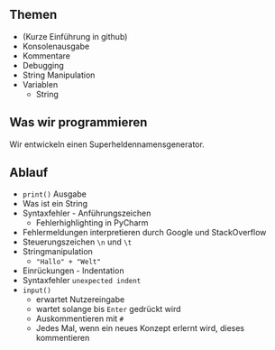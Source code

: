 ## Themen 

* (Kurze Einführung in github)
* Konsolenausgabe
* Kommentare
* Debugging
* String Manipulation
* Variablen
  * String

## Was wir programmieren
Wir entwickeln einen Superheldennamensgenerator.

## Ablauf

* `print()` Ausgabe
* Was ist ein String
* Syntaxfehler - Anführungszeichen
  * Fehlerhighlighting in PyCharm
* Fehlermeldungen interpretieren durch Google und StackOverflow
* Steuerungszeichen `\n` und `\t`
* Stringmanipulation
  * `"Hallo" + "Welt"`
* Einrückungen - Indentation
* Syntaxfehler `unexpected indent`
* `input()`
  * erwartet Nutzereingabe
  * wartet solange bis `Enter` gedrückt wird
  * Auskommentieren mit `#`
  * Jedes Mal, wenn ein neues Konzept erlernt wird, dieses kommentieren